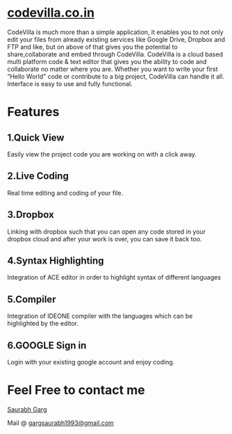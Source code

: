 [codevilla.co.in](http://codevilla.co.in)
===============
CodeVilla is much more than a simple application, it enables you to not only edit your files from already existing services like Google Drive, Dropbox and FTP and like, but on above of that gives you the potential to share,collaborate and embed through CodeVilla.
CodeVilla is a cloud based multi platform code & text editor that gives you the ability to code and collaborate no matter where you are. Whether you want to write your first “Hello World” code or contribute to a big project, CodeVilla can handle it all. Interface is easy to use and fully functional.

Features
===============
1.Quick View
---------------
Easily view the project code you are working on with a click away.

2.Live Coding
---------------
Real time editing and coding of your file.

3.Dropbox
---------------
Linking with dropbox such that you can open any code stored in your dropbox cloud and after your work is over, you can save it back too.

4.Syntax Highlighting
---------------
Integration of ACE editor in order to highlight syntax of different languages

5.Compiler
---------------
Integration of IDEONE compiler with the languages  which can be highlighted by the editor.

6.GOOGLE Sign in
---------------
Login with your existing google account and enjoy coding.

Feel Free to contact me 
=======================

[Saurabh Garg](http://facebook.com/SaurabhGarg09)

Mail @ gargsaurabh1993@gmail.com
